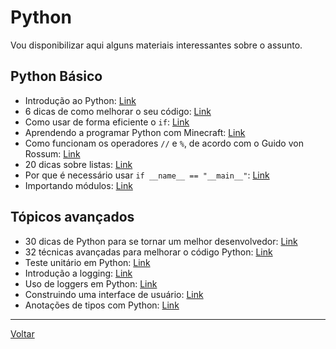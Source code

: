 # Python

Vou disponibilizar aqui alguns materiais interessantes sobre o assunto.

## Python Básico

* Introdução ao Python: [Link](https://towardsdatascience.com/introduction-to-python-c43e17aaa78b)
* 6 dicas de como melhorar o seu código: [Link](https://towardsdatascience.com/python-6-coding-hygiene-tips-that-helped-me-got-promoted-c70b4380f1c7)
* Como usar de forma eficiente o `if`: [Link](https://towardsdatascience.com/elegant-and-efficient-usage-of-if-else-clauses-d41d3e88fe07)
* Aprendendo a programar Python com Minecraft: [Link](https://medium.com/@rodrigoka4/programando-em-python-e-transformando-o-mundo-de-minecraft-a-sua-maneira-3d94a275faec)
* Como funcionam os operadores `//` e `%`, de acordo com o Guido von Rossum: [Link](http://python-history.blogspot.com/2010/08/why-pythons-integer-division-floors.html)
* 20 dicas sobre listas: [Link](https://betterprogramming.pub/20-things-to-know-to-master-lists-in-python-e3417f4c28cf)
* Por que é necessário usar `if __name__ == "__main__"`: [Link](https://betterprogramming.pub/the-reason-behind-if-name-main-in-python-e633634f0dd0)
* Importando módulos: [Link](https://medium.com/dev-genius/importing-modules-in-python-ef4a514870bf)

## Tópicos avançados

* 30 dicas de Python para se tornar um melhor desenvolvedor: [Link](https://medium.com/pythonland/30-python-language-tricks-that-will-make-you-a-better-coder-f08f811a7b0f)
* 32 técnicas avançadas para melhorar o código Python: [Link](https://betterprogramming.pub/thirty-two-advanced-techniques-for-better-python-code-6717226eb611)
* Teste unitário em Python: [Link](https://levelup.gitconnected.com/unit-testing-in-python-mocking-patching-and-dependency-injection-301280db2fed)
* Introdução a logging: [Link](https://towardsdatascience.com/logging-in-python-a1415d0b8141)
* Uso de loggers em Python: [Link](https://levelup.gitconnected.com/python-logger-better-than-print-statements-ba453e512308)
* Construindo uma interface de usuário: [Link](https://towardsdatascience.com/building-a-simple-ui-for-python-fd0e5f2a2d8b)
* Anotações de tipos com Python: [Link](https://medium.com/analytics-vidhya/type-annotations-in-python-3-8-3b401384403d)

---

[Voltar](https://victor0machado.github.io/)
